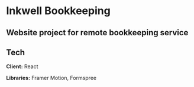 
# Inkwell Bookkeeping

## Website project for remote bookkeeping service




## Tech

**Client:** React

**Libraries:** Framer Motion, Formspree

